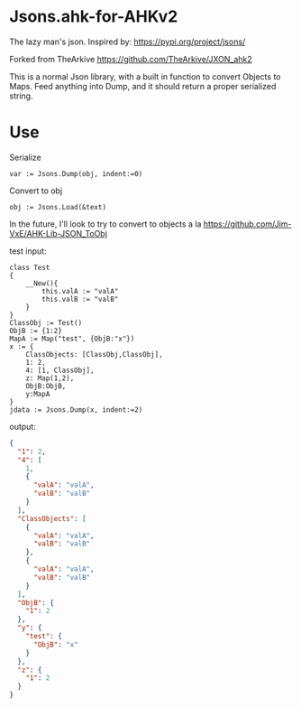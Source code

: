 # Jsons.ahk-for-AHKv2
The lazy man's json. Inspired by: https://pypi.org/project/jsons/

Forked from TheArkive https://github.com/TheArkive/JXON_ahk2

This is a normal Json library, with a built in function to convert Objects to Maps. Feed anything into Dump, and it should return a proper serialized string. 

# Use

Serialize 
```autohotkey
var := Jsons.Dump(obj, indent:=0)
```

Convert to obj
```autohotkey
obj := Jsons.Load(&text)
```

In the future, I'll look to try to convert to objects a la https://github.com/Jim-VxE/AHK-Lib-JSON_ToObj

test input:
```autohotkey
class Test
{
    __New(){
        this.valA := "valA"
        this.valB := "valB"
    }
}
ClassObj := Test()
ObjB := {1:2}
MapA := Map("test", {ObjB:"x"})
x := {
    ClassObjects: [ClassObj,ClassObj],
    1: 2,
    4: [1, ClassObj],
    z: Map(1,2),
    ObjB:ObjB,
    y:MapA
}
jdata := Jsons.Dump(x, indent:=2)
```

output:

```json
{
  "1": 2,
  "4": [
    1,
    {
      "valA": "valA",
      "valB": "valB"
    }
  ],
  "ClassObjects": [
    {
      "valA": "valA",
      "valB": "valB"
    },
    {
      "valA": "valA",
      "valB": "valB"
    }
  ],
  "ObjB": {
    "1": 2
  },
  "y": {
    "test": {
      "ObjB": "x"
    }
  },
  "z": {
    "1": 2
  }
}
```
